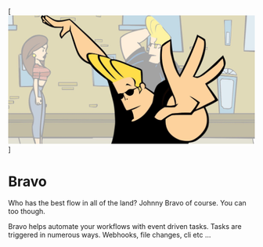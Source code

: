 [![Bravo](bravo.jpg "Bravo")]

# Bravo

Who has the best flow in all of the land? Johnny Bravo of course. You can too though.

Bravo helps automate your workflows with event driven tasks. Tasks are triggered in numerous ways. Webhooks, file changes, cli etc ...
